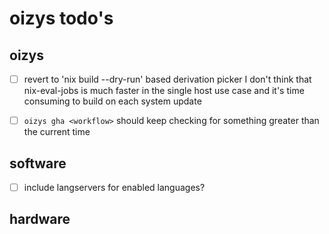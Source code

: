 # oizys todo's

## oizys

- [ ] revert to 'nix build --dry-run' based derivation picker
  I don't think that nix-eval-jobs is much faster in the single host use case
  and it's time consuming to build on each system update

- [ ] `oizys gha <workflow>` should keep checking for something greater than the current time

## software

- [ ] include langservers for enabled languages?

## hardware

<!-- generated with <3 by daylinmorgan/todo -->
